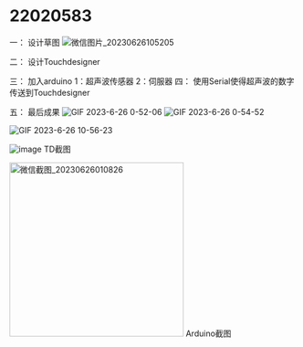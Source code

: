 # 22020583
一：
设计草图
![微信图片_20230626105205](https://github.com/Xenaruan/22020583/assets/116006841/ee7a968f-c9a6-4cec-a198-1e4ca04abe62)

二：
设计Touchdesigner

三：
加入arduino
1：超声波传感器
2：伺服器
四：
使用Serial使得超声波的数字传送到Touchdesigner

五：
最后成果
![GIF 2023-6-26 0-52-06](https://github.com/Xenaruan/22020583/assets/116006841/f82f513d-47b3-483d-ac4a-a1d1f13e3e63)
![GIF 2023-6-26 0-54-52](https://github.com/Xenaruan/22020583/assets/116006841/51e30098-d262-4527-b68f-acece4f81b19)

![GIF 2023-6-26 10-56-23](https://github.com/Xenaruan/22020583/assets/116006841/a4d79c86-1bba-4225-9656-13fd7a4e3fc7)


![image](https://github.com/Xenaruan/22020583/assets/116006841/d11d3b56-c2d8-4fcc-a71f-22be1d758e98)
TD截图

<img width="305" alt="微信截图_20230626010826" src="https://github.com/Xenaruan/22020583/assets/116006841/967b1aea-2eb2-4f9e-858c-3d94004b72e2">
Arduino截图
